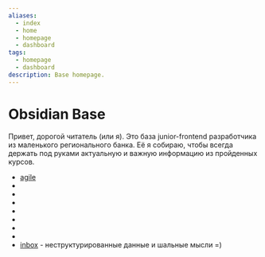 ```yaml
---
aliases:
  - index
  - home
  - homepage
  - dashboard
tags:
  - homepage
  - dashboard
description: Base homepage.
---
```


# Obsidian Base

Привет, дорогой читатель (или я). Это база junior-frontend разработчика из маленького регионального банка. Её я собираю, чтобы всегда держать под руками актуальную и важную информацию из пройденных курсов. 

- [agile](agile/agile.md)
- 
- 
- 
- 
- 
- 
- 
- [inbox](tools/inbox.md) - неструктурированные данные и шальные мысли =)

